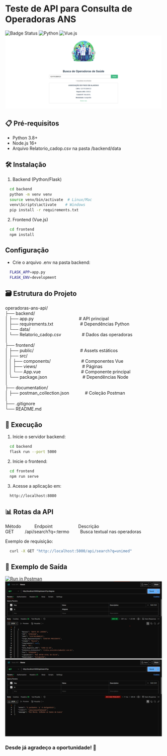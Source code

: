 # Teste de API para Consulta de Operadoras ANS

![Badge Status](https://img.shields.io/badge/status-conclu%C3%ADdo-brightgreen)
![Python](https://img.shields.io/badge/Python-3.8%2B-blue)
![Vue.js](https://img.shields.io/badge/Vue.js%2B-green)
![status 200OK](./frontend/src/assets/image3.png)

## 📋 Pré-requisitos

- Python 3.8+
- Node.js 16+
- Arquivo Relatorio_cadop.csv na pasta /backend/data

## 🛠️ Instalação

1. Backend (Python/Flask)

```bash
  cd backend
  python -m venv venv
  source venv/bin/activate  # Linux/Mac
  venv\Scripts\activate    # Windows
  pip install -r requirements.txt
```

2. Frontend (Vue.js)

```bash
  cd frontend
  npm install
```

## Configuração

- Crie o arquivo .env na pasta backend:

```bash
  FLASK_APP=app.py
  FLASK_ENV=development
```

## 🗃️ Estrutura do Projeto

operadoras-ans-api/</br>
├── backend/</br>
│ ├── app.py &nbsp;&nbsp;&nbsp;&nbsp;&nbsp;&nbsp;&nbsp;&nbsp;&nbsp;&nbsp;&nbsp;&nbsp;&nbsp;&nbsp;&nbsp;&nbsp;&nbsp;&nbsp;&nbsp;&nbsp;&nbsp;&nbsp;&nbsp;&nbsp;&nbsp;&nbsp;&nbsp;&nbsp;&nbsp;&nbsp;&nbsp;&nbsp;&nbsp;&nbsp;&nbsp;&nbsp;# API principal</br>
│ ├── requirements.txt &nbsp;&nbsp;&nbsp;&nbsp;&nbsp;&nbsp;&nbsp;&nbsp;&nbsp;&nbsp;&nbsp;&nbsp;&nbsp;&nbsp;&nbsp;&nbsp;&nbsp;&nbsp;&nbsp;&nbsp;&nbsp;# Dependências Python</br>
│ └── data/</br>
│ └── Relatorio_cadop.csv &nbsp;&nbsp;&nbsp;&nbsp;&nbsp;&nbsp;&nbsp;&nbsp;&nbsp;&nbsp;&nbsp;&nbsp;&nbsp;&nbsp;&nbsp;&nbsp;# Dados das operadoras</br>
│</br>
├── frontend/</br>
│ ├── public/&nbsp;&nbsp;&nbsp;&nbsp;&nbsp;&nbsp;&nbsp;&nbsp;&nbsp;&nbsp;&nbsp;&nbsp;&nbsp;&nbsp;&nbsp;&nbsp;&nbsp;&nbsp;&nbsp;&nbsp;&nbsp;&nbsp;&nbsp;&nbsp;&nbsp;&nbsp;&nbsp;&nbsp;&nbsp;&nbsp;&nbsp;&nbsp;&nbsp;&nbsp;&nbsp;&nbsp;&nbsp;&nbsp;# Assets estáticos</br>
│ ├── src/</br>
│ │ ├── components/ &nbsp;&nbsp;&nbsp;&nbsp;&nbsp;&nbsp;&nbsp;&nbsp;&nbsp;&nbsp;&nbsp;&nbsp;&nbsp;&nbsp;&nbsp;&nbsp;&nbsp;&nbsp;&nbsp;&nbsp;&nbsp;&nbsp;&nbsp;&nbsp;# Componentes Vue</br>
│ │ ├── views/ &nbsp;&nbsp;&nbsp;&nbsp;&nbsp;&nbsp;&nbsp;&nbsp;&nbsp;&nbsp;&nbsp;&nbsp;&nbsp;&nbsp;&nbsp;&nbsp;&nbsp;&nbsp;&nbsp;&nbsp;&nbsp;&nbsp;&nbsp;&nbsp;&nbsp;&nbsp;&nbsp;&nbsp;&nbsp;&nbsp;&nbsp;&nbsp;&nbsp;&nbsp;&nbsp;&nbsp;# Páginas</br>
│ │ └── App.vue&nbsp;&nbsp;&nbsp;&nbsp;&nbsp;&nbsp;&nbsp;&nbsp;&nbsp;&nbsp;&nbsp;&nbsp;&nbsp;&nbsp;&nbsp;&nbsp;&nbsp;&nbsp;&nbsp;&nbsp;&nbsp;&nbsp;&nbsp;&nbsp; &nbsp;&nbsp;&nbsp;&nbsp;&nbsp;&nbsp;&nbsp;&nbsp;# Componente principal</br>
│ └── package.json&nbsp;&nbsp;&nbsp;&nbsp;&nbsp;&nbsp;&nbsp;&nbsp;&nbsp;&nbsp;&nbsp;&nbsp;&nbsp;&nbsp;&nbsp;&nbsp;&nbsp;&nbsp;&nbsp;&nbsp;&nbsp;&nbsp;&nbsp;&nbsp;&nbsp;&nbsp;&nbsp;&nbsp; # Dependências Node</br>
│</br>
├── documentation/</br>
│ ├── postman_collection.json&nbsp;&nbsp;&nbsp;&nbsp;&nbsp;&nbsp;&nbsp;&nbsp;&nbsp;&nbsp;&nbsp;&nbsp; # Coleção Postman</br>
│</br>
├── .gitignore</br>
└── README.md</br>

## 🚀 Execução

1. Inicie o servidor backend:

```bash
  cd backend
  flask run --port 5000
```

2. Inicie o frontend:

```bash
  cd frontend
  npm run serve
```

3. Acesse a aplicação em:

```bash
  http://localhost:8080
```

## 📊 Rotas da API

Método&nbsp;&nbsp;&nbsp;&nbsp;&nbsp;&nbsp;&nbsp;&nbsp;&nbsp;&nbsp; Endpoint&nbsp;&nbsp;&nbsp;&nbsp;&nbsp;&nbsp;&nbsp;&nbsp;&nbsp;&nbsp;&nbsp;&nbsp;&nbsp;&nbsp;&nbsp;&nbsp;&nbsp;&nbsp;&nbsp;&nbsp; Descrição</br>
GET &nbsp;&nbsp;&nbsp;&nbsp;&nbsp;&nbsp;&nbsp;&nbsp;/api/search?q=:termo&nbsp;&nbsp;&nbsp;&nbsp;&nbsp;&nbsp;&nbsp;&nbsp; Busca textual nas operadoras

Exemplo de requisição:

```bash
  curl -X GET "http://localhost:5000/api/search?q=unimed"
```

## 📌 Exemplo de Saída

[![Run in Postman](https://run.pstmn.io/button.svg)](https://api.postman.com/collections/22880918-c6ea7b57-92f1-4ac0-b621-bdf13027de65?access_key=PMAT-01JQHSQJRYYDD9YPGRKM3Z8STP)
![status 200OK](./frontend/src/assets/image.png)
![400BAD REQUEST](./frontend/src/assets/image1.png)

### Desde já agradeço a oportunidade! 🚀
